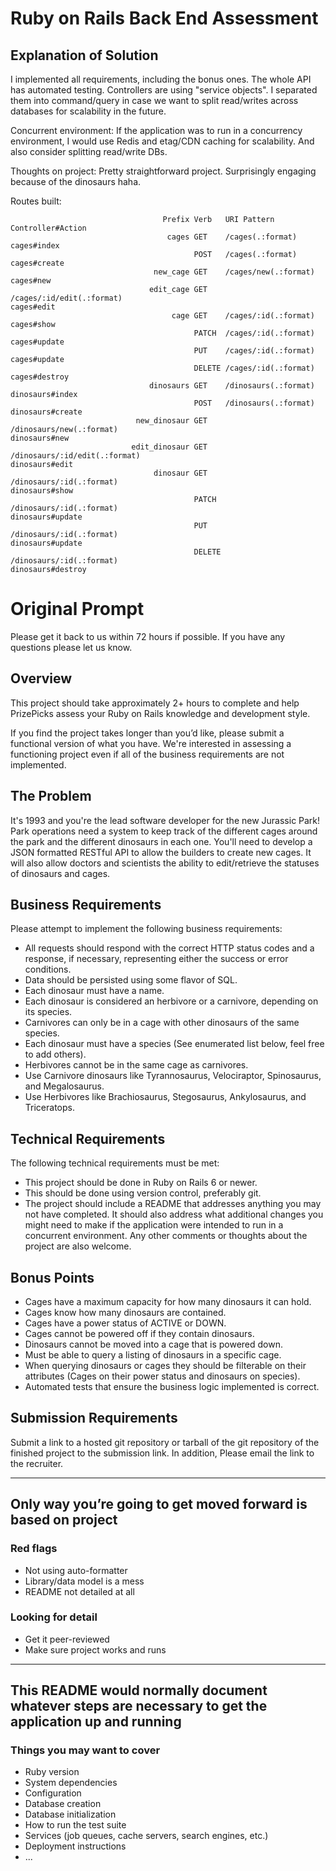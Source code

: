 # Ruby on Rails Back End Assessment

## Explanation of Solution

I implemented all requirements, including the bonus ones. The whole API has automated testing. Controllers are using "service objects". I separated them into command/query in case we want to split read/writes across databases for scalability in the future.

Concurrent environment:
If the application was to run in a concurrency environment, I would use Redis and etag/CDN caching for scalability. And also consider splitting read/write DBs.

Thoughts on project:
Pretty straightforward project. Surprisingly engaging because of the dinosaurs haha.

Routes built:

```text
                                  Prefix Verb   URI Pattern                                                                                       Controller#Action
                                   cages GET    /cages(.:format)                                                                                  cages#index
                                         POST   /cages(.:format)                                                                                  cages#create
                                new_cage GET    /cages/new(.:format)                                                                              cages#new
                               edit_cage GET    /cages/:id/edit(.:format)                                                                         cages#edit
                                    cage GET    /cages/:id(.:format)                                                                              cages#show
                                         PATCH  /cages/:id(.:format)                                                                              cages#update
                                         PUT    /cages/:id(.:format)                                                                              cages#update
                                         DELETE /cages/:id(.:format)                                                                              cages#destroy
                               dinosaurs GET    /dinosaurs(.:format)                                                                              dinosaurs#index
                                         POST   /dinosaurs(.:format)                                                                              dinosaurs#create
                            new_dinosaur GET    /dinosaurs/new(.:format)                                                                          dinosaurs#new
                           edit_dinosaur GET    /dinosaurs/:id/edit(.:format)                                                                     dinosaurs#edit
                                dinosaur GET    /dinosaurs/:id(.:format)                                                                          dinosaurs#show
                                         PATCH  /dinosaurs/:id(.:format)                                                                          dinosaurs#update
                                         PUT    /dinosaurs/:id(.:format)                                                                          dinosaurs#update
                                         DELETE /dinosaurs/:id(.:format)                                                                          dinosaurs#destroy
```

# Original Prompt

Please get it back to us within 72 hours if possible. If you have any questions please let us know.

## Overview

This project should take approximately 2+ hours to complete and help PrizePicks assess your Ruby on Rails knowledge and development style.

If you find the project takes longer than you’d like, please submit a functional version of what you have. We're interested in assessing a functioning project even if all of the business requirements are not implemented.

## The Problem

It's 1993 and you're the lead software developer for the new Jurassic Park! Park operations need a system to keep track of the different cages around the park and the different dinosaurs in each one. You'll need to develop a JSON formatted RESTful API to allow the builders to create new cages. It will also allow doctors and scientists the ability to edit/retrieve the statuses of dinosaurs and cages.

## Business Requirements

Please attempt to implement the following business requirements:

- All requests should respond with the correct HTTP status codes and a response, if necessary, representing either the success or error conditions.
- Data should be persisted using some flavor of SQL.
- Each dinosaur must have a name.
- Each dinosaur is considered an herbivore or a carnivore, depending on its species.
- Carnivores can only be in a cage with other dinosaurs of the same species.
- Each dinosaur must have a species (See enumerated list below, feel free to add others).
- Herbivores cannot be in the same cage as carnivores.
- Use Carnivore dinosaurs like Tyrannosaurus, Velociraptor, Spinosaurus, and Megalosaurus.
- Use Herbivores like Brachiosaurus, Stegosaurus, Ankylosaurus, and Triceratops.

## Technical Requirements

The following technical requirements must be met:

- This project should be done in Ruby on Rails 6 or newer.
- This should be done using version control, preferably git.
- The project should include a README that addresses anything you may not have completed. It should also address what additional changes you might need to make if the application were intended to run in a concurrent environment. Any other comments or thoughts about the project are also welcome.

## Bonus Points

- Cages have a maximum capacity for how many dinosaurs it can hold.
- Cages know how many dinosaurs are contained.
- Cages have a power status of ACTIVE or DOWN.
- Cages cannot be powered off if they contain dinosaurs.
- Dinosaurs cannot be moved into a cage that is powered down.
- Must be able to query a listing of dinosaurs in a specific cage.
- When querying dinosaurs or cages they should be filterable on their attributes (Cages on their power status and dinosaurs on species).
- Automated tests that ensure the business logic implemented is correct.

## Submission Requirements

Submit a link to a hosted git repository or tarball of the git repository of the finished project to the submission link. In addition, Please email the link to the recruiter.

---

## Only way you’re going to get moved forward is based on project

### Red flags

- Not using auto-formatter
- Library/data model is a mess
- README not detailed at all

### Looking for detail

- Get it peer-reviewed
- Make sure project works and runs

---

## This README would normally document whatever steps are necessary to get the application up and running

### Things you may want to cover

- Ruby version
- System dependencies
- Configuration
- Database creation
- Database initialization
- How to run the test suite
- Services (job queues, cache servers, search engines, etc.)
- Deployment instructions
- ...
